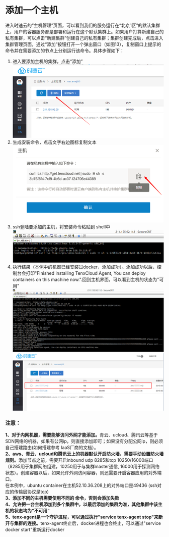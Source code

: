 # 添加一个主机
进入时速云的“主机管理”页面，可以看到我们的服务运行在“北京1区”的默认集群上，用户的容器服务都是部署和运行在这个默认集群上。如果用户打算新建自己的私有集群，可以点击“新建集群”创建自己的私有集群；集群创建完成后，点击进入集群管理页面，通过“添加”按钮打开一个弹出窗口（如图13），复制窗口上提示的命令并在需要添加的节点上分别运行该命令。具体步骤如下：
1. 进入要添加主机的集群，点击“添加”
![host1](/doc/v1/images/host/add-host-0.png)
2. 生成安装命令，点击文字右边图标复制文本
![host1](/doc/v1/images/host/add-host-1.png)
3. ssh登陆要添加的主机，将安装命令粘贴到 shell中
![host1](/doc/v1/images/host/add-host-2.png)
4. 执行结果（本例中的机器已经安装过docker，添加成功）。添加成功以后，控制台会打印"Finished installing TenxCloud Agent, You can deploy containers on this machine now.".回到主机界面，可以看到主机的状态为"可用"
![host1](/doc/v1/images/host/add-host-3.png)
![host1](/doc/v1/images/host/add-host-4.png)

<h3>注意：</h3>
<strong>1、对于内网机器，需要能够访问外网才能添加。</strong>青云、ucloud、腾讯云等基于SDN网络的机器，如果有公网ip，则直接添加即可；如果没有分配公网ip，则必须自己搭建路由(如何搭建参考 IaaS厂商的文档）。<br />
<strong>2、aws、青云、ucloud和腾讯云上的机器默认开启防火墙，需要手动设置防火墙规则。</strong>添加节点之前，需要开启inbound udp 8285和tcp 10250/16000端口（8285用于集群网络组建，10250用于与集群master通信, 16000用于探测网络状态）。创建容器以后，如果允许外网访问容器，则还需要开启容器应用的对外端口。<br />
在本例中，ubuntu container在主机52.10.36.208上的对外端口是49436 (ssh对应的传输层协议是tcp)<br />
<strong>3、添加不同的主机需要使用不同的 命令，否则会添加失败</strong><br />
<strong>4、允许把一台主机添加到多个集群中，以最后添加的集群为准，其他集群中该主机的状态均为"不可用"</strong><br />
<strong>5、tenx-agent是一个守护进程，可以通过执行"service tenx-agent stop"来断开与集群的连接。</strong>tenx-agent终止后，docker进程也会终止，可以通过"service docker start"重新运行docker <br />